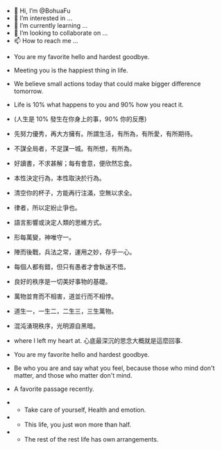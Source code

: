 - 👋 Hi, I’m @BohuaFu
- 👀 I’m interested in ...
- 🌱 I’m currently learning ...
- 💞️ I’m looking to collaborate on ...
- 📫 How to reach me ...

<!---
BohuaFu/BohuaFu is a ✨ special ✨ repository because its `README.md` (this file) appears on your GitHub profile.
You can click the Preview link to take a look at your changes.
--->



- You are my favorite hello and hardest goodbye. 
- Meeting you is the happiest thing in life.
- We believe small actions today that could make bigger difference tomorrow.

- Life is 10% what happens to you and 90% how you react it.
- (人生是 10% 發生在你身上的事，90% 你的反應)

- 先努力優秀，再大方擁有。所謂生活，有所為，有所愛，有所期待。
- 不謀全局者，不足謀一城。有所想，有所為。
- 好讀書，不求甚解；每有會意，便欣然忘食。
- 本性決定行為，本性取決於行為。
- 清空你的杯子，方能再行注滿，空無以求全。
- 律者，所以定紛止爭也。
- 語言影響或決定人類的思維方式。
- 形每萬變，神唯守一。
- 陣而後戰，兵法之常，運用之妙，存乎一心。
- 每個人都有錯，但只有愚者才會執迷不悟。
- 良好的秩序是一切美好事物的基礎。
- 萬物並育而不相害，道並行而不相悖。
- 道生一，一生二，二生三，三生萬物。
- 混沌湧現秩序，光明源自黑暗。

- where I left my heart at. 心底最深沉的思念大概就是這麼回事. 
- You are my favorite hello and hardest goodbye. 
- Be who you are and say what you feel, because those who mind don't matter, and those who matter don't mind.

- A favorite passage recently.
- - Take care of yourself, Health and emotion.
- - This life, you just won more than half.
- - The rest of the rest life has own arrangements.




